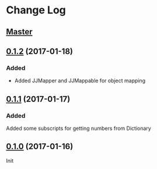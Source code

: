 # Change Log
## [Master](https://github.com/fattomhk/JustJSON)

## [0.1.2](https://github.com/fattomhk/JustJSON/tree/0.1.2) (2017-01-18)
### Added
- Added JJMapper and JJMappable for object mapping

## [0.1.1](https://github.com/fattomhk/JustJSON/tree/0.1.1) (2017-01-17)
### Added
Added some subscripts for getting numbers from Dictionary


## [0.1.0](https://github.com/fattomhk/JustJSON/tree/0.1.0) (2017-01-16)
Init
